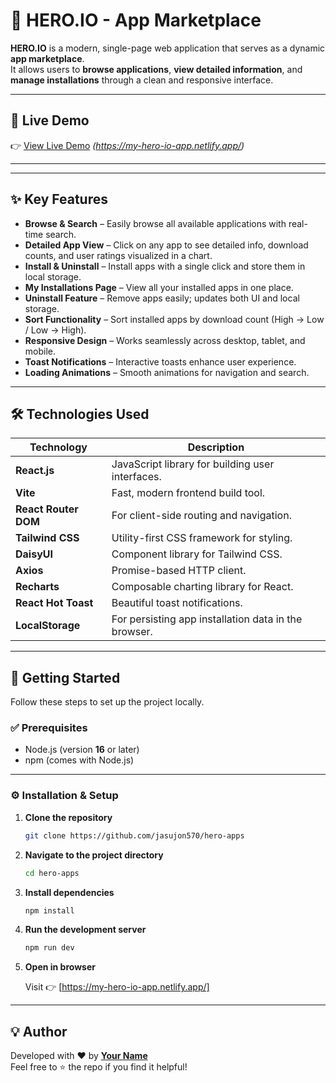 # 🚀 HERO.IO - App Marketplace

**HERO.IO** is a modern, single-page web application that serves as a dynamic **app marketplace**.  
It allows users to **browse applications**, **view detailed information**, and **manage installations** through a clean and responsive interface.

---

## 🔴 Live Demo
👉 [View Live Demo](#) *(https://my-hero-io-app.netlify.app/)*

---



---

## ✨ Key Features

- **Browse & Search** – Easily browse all available applications with real-time search.
- **Detailed App View** – Click on any app to see detailed info, download counts, and user ratings visualized in a chart.
- **Install & Uninstall** – Install apps with a single click and store them in local storage.
- **My Installations Page** – View all your installed apps in one place.
- **Uninstall Feature** – Remove apps easily; updates both UI and local storage.
- **Sort Functionality** – Sort installed apps by download count (High → Low / Low → High).
- **Responsive Design** – Works seamlessly across desktop, tablet, and mobile.
- **Toast Notifications** – Interactive toasts enhance user experience.
- **Loading Animations** – Smooth animations for navigation and search.

---

## 🛠️ Technologies Used

| Technology | Description |
|-------------|-------------|
| **React.js** | JavaScript library for building user interfaces. |
| **Vite** | Fast, modern frontend build tool. |
| **React Router DOM** | For client-side routing and navigation. |
| **Tailwind CSS** | Utility-first CSS framework for styling. |
| **DaisyUI** | Component library for Tailwind CSS. |
| **Axios** | Promise-based HTTP client. |
| **Recharts** | Composable charting library for React. |
| **React Hot Toast** | Beautiful toast notifications. |
| **LocalStorage** | For persisting app installation data in the browser. |

---

## 🚀 Getting Started

Follow these steps to set up the project locally.

### ✅ Prerequisites

- Node.js (version **16** or later)
- npm (comes with Node.js)

---

### ⚙️ Installation & Setup

1. **Clone the repository**

   ```bash
   git clone https://github.com/jasujon570/hero-apps
   ```

2. **Navigate to the project directory**

   ```bash
   cd hero-apps
   ```

3. **Install dependencies**

   ```bash
   npm install
   ```

4. **Run the development server**

   ```bash
   npm run dev
   ```

5. **Open in browser**

   Visit 👉 [https://my-hero-io-app.netlify.app/]

---


## 💡 Author

Developed with ❤️ by **[Your Name](https://github.com/jasujon570)**  
Feel free to ⭐ the repo if you find it helpful!

